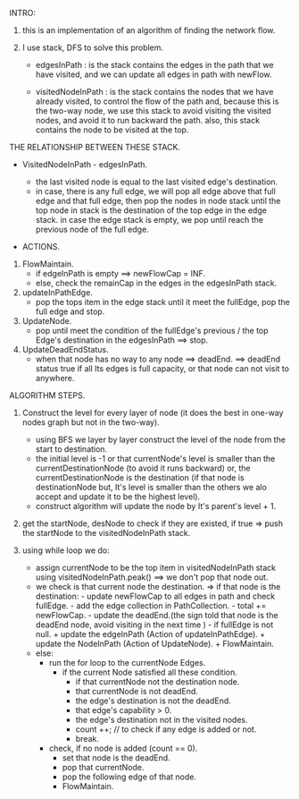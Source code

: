 INTRO:
1. this is an implementation of an algorithm of finding the network flow.
2. I use stack, DFS to solve this problem.

    - edgesInPath : is the stack contains the edges in the path that we have visited, and we can update all edges in path with 
      newFlow.
      
    - visitedNodeInPath : is the stack contains the nodes that we have already visited, to control the 
      flow of the path and, because this is the two-way node, we use this stack to avoid visiting the visited
      nodes, and avoid it to run backward the path. also, this stack contains the node to be visited at the top.
      
THE RELATIONSHIP BETWEEN THESE STACK.
- VisitedNodeInPath - edgesInPath.
    + the last visited node is equal to the last visited edge's destination.
    + in case, there is any full edge, we will pop all edge above that full edge and that full edge, then pop the nodes
      in node stack until the top node in stack is the destination of the top edge in the edge stack. in case the edge 
      stack is empty, we pop until reach the previous node of the full edge.
      
- ACTIONS.
1. FlowMaintain.
    - if edgeInPath is empty ==> newFlowCap = INF.
    - else, check the remainCap in the edges in the edgesInPath stack.
2. updateInPathEdge.
    - pop the tops item in the edge stack until it meet the fullEdge, pop the full edge and stop. 
3. UpdateNode.
    - pop until meet the condition of the fullEdge's previous / the top Edge's destination in the edgesInPath  ==> stop.
4. UpdateDeadEndStatus.
    - when that node has no way to any node ==> deadEnd.
    ==> deadEnd status true if all Its edges is full capacity, or that node can not visit to anywhere.
      

ALGORITHM STEPS.

1. Construct the level for every layer of node (it does the best in one-way nodes graph but not in the two-way).
    - using BFS we layer by layer construct the level of the node from the start to destination. 
    - the initial level is -1 or that currentNode's level is smaller than the currentDestinationNode (to avoid it runs backward) 
      or, the currentDestinationNode is the destination (if that node is destinationNode but, It's level is smaller than the others we alo accept
      and update it to be the highest level). 
    - construct algorithm will update the node by It's parent's level + 1.

2. get the startNode, desNode to check if they are existed, if true => push the startNode to the visitedNodeInPath stack.

3. using while loop we do:
    - assign currentNode to be the top item in visitedNodeInPath stack using visitedNodeInPath.peak() ==> we don't pop that node out.
    - we check is that current node the destination.
        => if that node is the destination:
            - update newFlowCap to all edges in path and check fullEdge.
            - add the edge collection in PathCollection.
            - total += newFlowCap.
            - update the deadEnd.(the sign told that node is the deadEnd node, avoid visiting in the next time )
            - if fullEdge is not null.
                + update the edgeInPath (Action of updateInPathEdge).
                + update the NodeInPath (Action of UpdateNode).
                + FlowMaintain.
    - else:
        - run the for loop to the currentNode Edges.
            - if the current Node satisfied all these condition.
                + if that currentNode not the destination node.
                + that currentNode is not deadEnd.
                + the edge's destination is not the deadEnd.
                + that edge's capability > 0.
                + the edge's destination not in the visited nodes.
                + count ++; // to check if any edge is added or not.
                + break.
        - check, if no node is added (count == 0).
            + set that node is the deadEnd.
            + pop that currentNode.
            + pop the following edge of that node.
            + FlowMaintain.

    


















